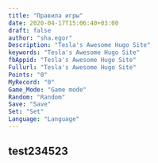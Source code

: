 ```yaml
---
title: "Правила игры"
date: 2020-04-17T15:06:40+03:00
draft: false
author: "sha.egor"
Description: "Tesla's Awesome Hugo Site"
keywords: "Tesla's Awesome Hugo Site"
fbAppid: "Tesla's Awesome Hugo Site"
Fullurl: "Tesla's Awesome Hugo Site"
Points: "0"
MyRecord: "0"
Game_Mode: "Game mode"
Random: "Random"
Save: "Save"
Set: "Set"
Language: "Language"
---
```



## test234523
